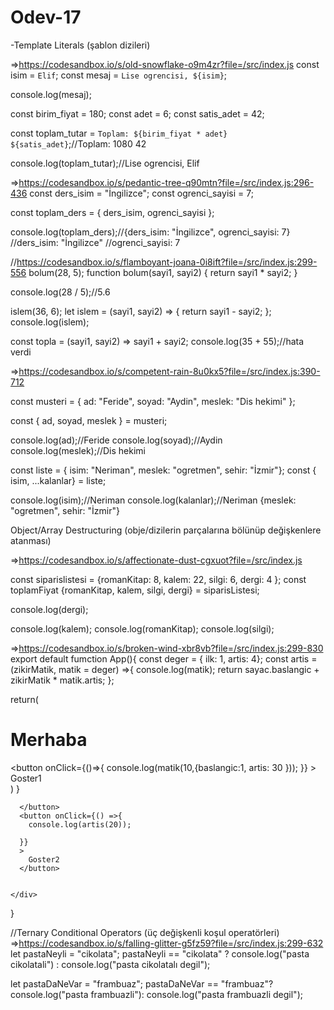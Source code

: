 # Odev-17
-Template Literals (şablon dizileri)

=>https://codesandbox.io/s/old-snowflake-o9m4zr?file=/src/index.js
const isim = `Elif`;
const mesaj = `Lise ogrencisi, ${isim}`;

console.log(mesaj);

const birim_fiyat = 180;
const adet = 6;
const satis_adet = 42;

const toplam_tutar = `Toplam: ${birim_fiyat * adet} ${satis_adet}`;//Toplam: 1080 42 

console.log(toplam_tutar);//Lise ogrencisi, Elif 



=>https://codesandbox.io/s/pedantic-tree-q90mtn?file=/src/index.js:296-436
const ders_isim = "İngilizce";
const ogrenci_sayisi = 7;

const toplam_ders = { ders_isim, ogrenci_sayisi };

console.log(toplam_ders);//{ders_isim: "İngilizce", ogrenci_sayisi: 7}
//ders_isim: "İngilizce"
//ogrenci_sayisi: 7


//https://codesandbox.io/s/flamboyant-joana-0i8ift?file=/src/index.js:299-556
bolum(28, 5);
function bolum(sayi1, sayi2) {
  return sayi1 * sayi2;
}

console.log(28 / 5);//5.6

islem(36, 6);
let islem = (sayi1, sayi2) => {
  return sayi1 - sayi2;
};
console.log(islem);

const topla = (sayi1, sayi2) => sayi1 + sayi2;
console.log(35 + 55);//hata verdi




=>https://codesandbox.io/s/competent-rain-8u0kx5?file=/src/index.js:390-712

const musteri = { ad: "Feride", soyad: "Aydin", meslek: "Dis hekimi" };

const { ad, soyad, meslek } = musteri;

console.log(ad);//Feride 
console.log(soyad);//Aydin 
console.log(meslek);//Dis hekimi 

const liste = { isim: "Neriman", meslek: "ogretmen", sehir: "İzmir"};
const { isim, ...kalanlar} = liste;

console.log(isim);//Neriman 
console.log(kalanlar);//Neriman {meslek: "ogretmen", sehir: "İzmir"}





Object/Array Destructuring (obje/dizilerin parçalarına bölünüp değişkenlere atanması)


=>https://codesandbox.io/s/affectionate-dust-cgxuot?file=/src/index.js

const siparislistesi = {romanKitap: 8, kalem: 22, silgi: 6, dergi: 4  };
const toplamFiyat {romanKitap, kalem, silgi, dergi} = siparisListesi;

console.log(dergi);

console.log(kalem);
console.log(romanKitap);
console.log(silgi);



=>https://codesandbox.io/s/broken-wind-xbr8vb?file=/src/index.js:299-830
export default fumction App(){
  const deger = { ilk: 1, artis: 4};
  const artis = (zikirMatik, matik = deger) =>{
    console.log(matik);
    return sayac.baslangic + zikirMatik * matik.artis;
  };

  return(
    <div className="App">
    <h1>Merhaba</h1>
    <button onClick={()=>{
      console.log(matik(10,{baslangic:1, artis: 30 }));
  }} ></button>
  Goster1
     </div>
  )
}

      </button>
      <button onClick={() =>{
        console.log(artis(20));

      }}
      >
        Goster2
      </button>


    </div>
  }






//Ternary Conditional Operators (üç değişkenli koşul operatörleri)
=>https://codesandbox.io/s/falling-glitter-g5fz59?file=/src/index.js:299-632
 let pastaNeyli =  "cikolata"; 
pastaNeyli == "cikolata" ? console.log("pasta cikolatali") : console.log("pasta cikolatalı degil");

let pastaDaNeVar = "frambuaz";
pastaDaNeVar == "frambuaz"? console.log("pasta frambuazli"): console.log("pasta frambuazli degil");
















